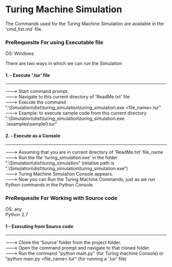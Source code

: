 Turing Machine Simulation
==========================================

The Commands used for the Turing Machine Simulation are available in the 'cmd_list.md' file.

### PreRequesite For using Executable file
OS: Windows
<br>

There are two ways in which we can run the Simulation

#### 1. - Execute '.tur' file
_______________________________

---> Start command prompt.<br>
---> Navigate to this current directory of 'ReadMe.txt' file<br>
---> Execute the command ".\Simulation\dist\turing_simulation\turing_simulation.exe <file_name>.tur"<bR>
---> Example: to execute sample code from this current directory ".\Simulation\dist\turing_simulation\turing_simulation.exe .\examples\sample0.tur"

#### 2. - Execute as a Console
_______________________________

---> Assuming that you are in current directory of 'ReadMe.txt' file_name<br>
---> Run the file 'turing_simulation.exe' in the folder ".\Simulation\dist\turing_simulation\" (relative path is ".\Simulation\dist\turing_simulation\turing_simulation.exe")<br>
---> Turing Machine Simulation Console appears.<br>
---> Now you can Run the Turing Machine Commands, just as we run Python commands in the Python Console.


### PreRequesite For Working with Source code
OS: any <br>
Python 2.7

#### 1 - Executing from Source code
_______________________________

---> Clone the 'Source' folder from the project folder.<br>
---> Open the command prompt and navigate to that cloned folder.<br>
---> Run the command "python main.py" (for Turing machine Console) or "python main.py <file_name>.tur" (for running a '.tur' file)
